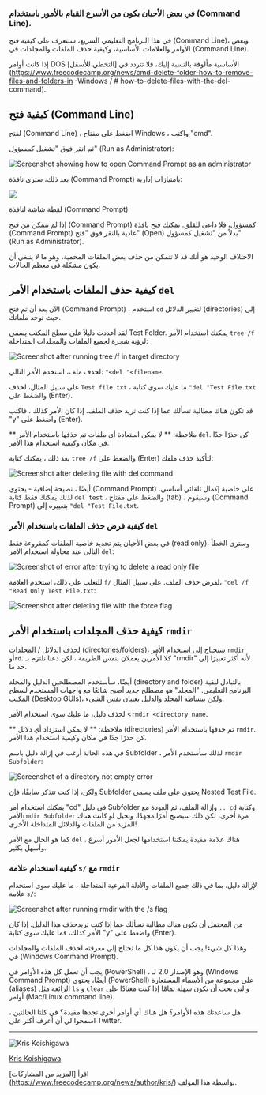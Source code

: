 ### في بعض الأحيان يكون من الأسرع القيام بالأمور باستخدام (Command Line).

في هذا البرنامج التعليمي السريع، سنتعرف على كيفية فتح (Command Line)، وبعض الأوامر والعلامات الأساسية، وكيفية حذف الملفات والمجلدات في (Command Line).

إذا كانت أوامر DOS الأساسية مألوفة بالنسبة إليك، فلا تتردد في [التخطي للأسفل] (https://www.freecodecamp.org/news/cmd-delete-folder-how-to-remove-files-and-folders-in -Windows / # how-to-delete-files-with-the-del-command).

## كيفية فتح (Command Line)

لفتح (Command Line) ، اضغط على مفتاح Windows ، واكتب "cmd".

ثم انقر فوق "تشغيل كمسؤول" (Run as Administrator):

![Screenshot showing how to open Command Prompt as an administrator](https://www.freecodecamp.org/news/content/images/2020/12/run-command-prompt-as-administrator.jpg)

بعد ذلك، سترى نافذة (Command Prompt) بامتيازات إدارية:

![](https://www.freecodecamp.org/news/content/images/2020/12/command-prompt-new-window.jpg)

لقطة شاشة لنافذة (Command Prompt)

إذا لم تتمكن من فتح (Command Prompt) كمسؤول، فلا داعي للقلق. يمكنك فتح نافذة (Command Prompt) عادية بالنقر فوق "فتح" (Open) بدلاً من "تشغيل كمسؤول" (Run as Administrator).

الاختلاف الوحيد هو أنك قد لا تتمكن من حذف بعض الملفات المحمية، وهو ما لا ينبغي أن يكون مشكلة في معظم الحالات.

## كيفية حذف الملفات باستخدام الأمر `del`

الآن بعد أن تم فتح (Command Prompt) ، استخدم `cd` لتغيير الدلائل (directories) إلى حيث توجد ملفاتك.

لقد أعددت دليلاً على سطح المكتب يسمى Test Folder. يمكنك استخدام الأمر `tree /f` لرؤية شجرة لجميع الملفات والمجلدات المتداخلة:

![Screenshot after running tree /f in target directory](https://www.freecodecamp.org/news/content/images/2020/12/command-prompt-tree.jpg)

لحذف ملف، استخدم الأمر التالي: `"<del "<filename`.

على سبيل المثال، لحذف `Test file.txt` ، ما عليك سوى كتابة `"del "Test File.txt` والضغط على (Enter). 

قد تكون هناك مطالبة تسألك عما إذا كنت تريد حذف الملف. إذا كان الأمر كذلك ، فاكتب "y" واضغط على (Enter).

** ملاحظة: ** لا يمكن استعادة أي ملفات تم حذفها باستخدام الأمر `del`. كن حذرًا جدًا في مكان وكيفية استخدام هذا الأمر.

بعد ذلك ، يمكنك كتابة `tree /f`  والضغط على (Enter) لتأكيد حذف ملفك:

![Screenshot after deleting file with del command](https://www.freecodecamp.org/news/content/images/2020/12/del-tree-check.jpg)

أيضًا ، نصيحة إضافية - يحتوي (Command Prompt) على خاصية إكمال تلقائي أساسي. لذلك يمكنك فقط كتابة `del test` ، والضغط على مفتاح (tab) ، وسيقوم (Command Prompt) بتغييره إلى `"del "Test File.txt`.

### كيفية فرض حذف الملفات باستخدام الأمر `del`

في بعض الأحيان يتم تحديد خاصية الملفات كمقروءة فقط (read only)، وسترى الخطأ التالي عند محاولة استخدام الأمر `del`:

![Screenshot of error after trying to delete a read only file](https://www.freecodecamp.org/news/content/images/2020/12/read-only-error.jpg)

للتغلب على ذلك، استخدم العلامة `f/` لفرض حذف الملف. على سبيل المثال، `"del /f "Read Only Test File.txt`:

![Screenshot after deleting file with the force flag](https://www.freecodecamp.org/news/content/images/2020/12/del-force-flag.jpg)

## كيفية حذف المجلدات باستخدام الأمر `rmdir`
لحذف الدلائل / المجلدات (directories/folders)، ستحتاج إلى استخدام الأمر `rmdir` أو`rd`. كلا الأمرين يعملان بنفس الطريقة ، لكن دعنا نلتزم بـ "rmdir" لأنه أكثر تعبيرًا إلى حد ما.

أيضًا، سأستخدم المصطلحين الدليل والمجلد (directory and folder) بالتبادل لبقية البرنامج التعليمي. "المجلد" هو مصطلح جديد أصبح شائعًا مع واجهات المستخدم لسطح المكتب (Desktop GUIs)، ولكن ببساطة المجلد والدليل يعنيان نفس الشيء.

لحذف دليل، ما عليك سوى استخدام الأمر <`rmdir <directory name`.

** ملاحظة: ** لا يمكن استرداد أي دلائل (directories) تم حذفها باستخدام الأمر `rmdir`. كن حذرًا جدًا في مكان وكيفية استخدام هذا الأمر.

في هذه الحالة أرغب في إزالة دليل باسم Subfolder ، لذلك سأستخدم الأمر `rmdir Subfolder`:

![Screenshot of a directory not empty error](https://www.freecodecamp.org/news/content/images/2020/12/directory-not-empty.jpg)

ولكن، إذا كنت تتذكر سابقًا، فإن Subfolder يحتوي على ملف يسمى Nested Test File.

يمكنك استخدام أمر "cd" في دليل Subfolder وإزالة الملف، ثم العودة مع `.. cd` وكتابة الأمر`rmdir Subfolder` مرة أخرى، لكن ذلك سيصبح أمرًا مجهدًا. وتخيل لو كانت هناك المزيد من الملفات والدلائل المتداخلة الأخرى!

كما هو الحال مع الأمر `del` ، هناك علامة مفيدة يمكننا استخدامها لجعل الأمور أسرع وأسهل بكثير.

### كيفية استخدام علامة ` s/ ` مع `rmdir`

لإزالة دليل، بما في ذلك جميع الملفات والأدلة الفرعية المتداخلة ، ما عليك سوى استخدام علامة `s/`:

![Screenshot after running rmdir with the /s flag](https://www.freecodecamp.org/news/content/images/2020/12/rmdir-s-flag.jpg)

من المحتمل أن تكون هناك مطالبة تسألك عما إذا كنت تريدحذف هذا الدليل. إذا كان الأمر كذلك، فما عليك سوى كتابة "y" واضغط على (Enter).

وهذا كل شيء! يجب أن يكون هذا كل ما تحتاج إلى معرفته لحذف الملفات والمجلدات في (Windows Command Prompt).

يجب أن تعمل كل هذه الأوامر في (PowerShell) ، وهو  الإصدار 2.0 لـ (Windows Command Prompt) أيضًا، يحتوي (PowerShell) على مجموعة من الأسماء المستعارة (aliases) الرائعة مثل `ls` و `clear` والتي يجب أن تكون سهلة تمامًا إذا كنت معتادًا على أوامر (Mac/Linux command line).

هل ساعدتك هذه الأوامر؟ هل هناك أي أوامر أخرى تجدها مفيدة؟ في كلتا الحالتين ، اسمحوا لي أن أعرف أكثر على Twitter.

----------


![Kris Koishigawa](https://www.freecodecamp.org/news/content/images/size/w100/2021/04/kris-author-image-cropped.jpeg)


[Kris Koishigawa](https://www.freecodecamp.org/news/author/kris/)

اقرأ [المزيد من المشاركات] (https://www.freecodecamp.org/news/author/kris/) بواسطة هذا المؤلف.











